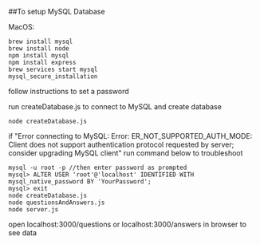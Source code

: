 ##To setup MySQL Database

MacOS:

```
brew install mysql
brew install node
npm install mysql
npm install express
brew services start mysql
mysql_secure_installation
```

follow instructions to set a password

run createDatabase.js to connect to MySQL and create database

```
node createDatabase.js
```

if "Error connecting to MySQL: Error: ER_NOT_SUPPORTED_AUTH_MODE: Client does not support authentication protocol requested by server; consider upgrading MySQL client" run command below to troubleshoot

```
mysql -u root -p //then enter password as prompted
mysql> ALTER USER 'root'@'localhost' IDENTIFIED WITH mysql_native_password BY 'YourPassword';
mysql> exit
node createDatabase.js
node questionsAndAnswers.js
node server.js
```

open localhost:3000/questions or localhost:3000/answers in browser to see data

